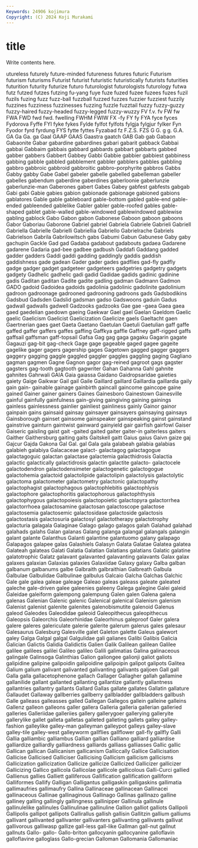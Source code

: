 ```yaml
---
Keywords: 24906 kojimura
Copyright: (C) 2024 Koji Murakami
---
```


# title

Write contents here.



utureless futurely future-minded futureness futures futuric Futurism futurism futurisms Futurist
futurist futuristic futuristically futurists futurities futurition futurity futurize futuro futurologist
futurologists futurology futwa futz futzed futzes futzing fu-yang fuye fuze
fuzed fuzee fuzees fuzes fuzil fuzils fuzing fuzz fuzz-ball fuzzball
fuzzed fuzzes fuzzier fuzziest fuzzily fuzzines fuzziness fuzzinesses fuzzing fuzzle
fuzztail fuzzy fuzzy-guzzy fuzzy-haired fuzzy-headed fuzzy-legged fuzzy-wuzzy FV f.v. fv
FW fw FWA FWD fwd fwd. fwelling FWHM FWIW FX
-fy FY fy FYA fyce fyces Fydorova Fyffe FYI fyke
fykes Fylde fylfot fylfots fylgja fylgjur fylker Fyn Fyodor fyrd
fyrdung FYS fytte fyttes Fyzabad fz F.Z.S. FZS G G.
g g. G.A. GA Ga Ga. ga Gaal GAAP GAAS
Gaastra gaatch GAB Gab gab Gabaon Gabaonite Gabar gabardine gabardines
gabari gabarit gabback Gabbai gabbai Gabbaim gabbais gabbard gabbards gabbart
gabbarts gabbed gabber gabbers Gabbert Gabbey Gabbi Gabbie gabbier gabbiest
gabbiness gabbing gabble gabbled gabblement gabbler gabblers gabbles gabbling gabbro
gabbroic gabbroid gabbroitic gabbro-porphyrite gabbros Gabbs Gabby gabby Gabe Gabel
gabeler gabelle gabelled gabelleman gabeller gabelles gabendum gaberdine gaberdines gaberloonie
gaberlunzie gaberlunzie-man Gaberones gabert Gabes Gabey gabfest gabfests gabgab Gabi
gabi Gabie gabies gabion gabionade gabionage gabioned gabions gablatores Gable
gable gableboard gable-bottom gabled gable-end gable-ended gableended gablelike Gabler gabler
gable-roofed gables gable-shaped gablet gable-walled gable-windowed gablewindowed gablewise gabling gablock
Gabo Gabon gabon Gabonese Gaboon gaboon gaboons Gabor Gaboriau Gaborone
Gabriel gabriel Gabriela Gabriele Gabrieli Gabriell Gabriella Gabrielle Gabrielli Gabriellia
Gabriello Gabrielrache Gabriels Gabrielson Gabrila Gabrilowitsch gabs Gabumi Gabun Gabunese
Gaby gaby gachupin Gackle Gad gad Gadaba gadabout gadabouts gadaea
Gadarene gadarene Gadaria gad-bee gadbee gadbush Gaddafi Gaddang gadded gadder
gadders Gaddi gaddi gadding gaddingly gaddis gaddish gaddishness gade gadean
Gader gader gades gadflies gad-fly gadfly gadge gadger gadget gadgeteer
gadgeteers gadgetries gadgetry gadgets gadgety Gadhelic gadhelic gadi gadid Gadidae
gadids gadinic gadinine gadis Gaditan gaditan Gadite gadite gadling gadman
Gadmann Gadmon GADO gadoid Gadoidea gadoids gadolinia gadolinic gadolinite gadolinium
gadroon gadroonage gadrooned gadrooning gadroons gads Gadsbodikins Gadsbud Gadsden Gadslid
gadsman gadso Gadswoons gaduin Gadus gadwall gadwalls gadwell Gadzooks gadzooks
Gae gae -gaea Gaea gaea gaed gaedelian gaedown gaeing Gaekwar
Gael gael Gaelan Gaeldom Gaelic gaelic Gaelicism Gaelicist Gaelicization Gaelicize
gaels Gaeltacht gaen Gaertnerian gaes gaet Gaeta Gaetano Gaetulan Gaetuli
Gaetulian gaff gaffe gaffed gaffer gaffers gaffes gaffing Gaffkya gaffle
Gaffney gaff-rigged gaffs gaffsail gaffsman gaff-topsail Gafsa Gag gag gaga
gagaku Gagarin gagate Gagauzi gag-bit gag-check Gage gage gageable gaged
gagee gageite gagelike gager gagers gagership gages Gagetown gagged gagger
gaggers gaggery gagging gaggle gaggled gaggler gaggles gaggling gaging Gagliano
gagman gagmen Gagne Gagnon gagor gag-reined gagroot gags gagster gagsters
gag-tooth gagtooth gagwriter Gahan Gahanna Gahl gahnite gahnites Gahrwali GAIA
Gaia gaiassa Gaidano Gaidropsaridae gaieties gaiety Gaige Gaikwar Gail gail
Gaile Gaillard gaillard Gaillardia gaillardia gaily gain gain- gainable gainage
gainbirth gaincall gaincome gaincope gaine gained Gainer gainer gainers Gaines
Gainesboro Gainestown Gainesville gainful gainfully gainfulness gain-giving gaingiving gaining gainings
gainless gainlessness gainlier gainliest gainliness gainly Gainor gainor gainpain gains
gainsaid gainsay gainsayer gainsayers gainsaying gainsays Gainsborough gainset gainsome gainspeaker
gainspeaking gainst gainstand gainstrive gainturn gaintwist gainward gainyield gair gairfish
gairfowl Gaiser Gaiseric gaisling gaist gait -gaited gaited gaiter gaiter-in
gaiterless gaiters Gaither Gaithersburg gaiting gaits Gaitskell gaitt Gaius gaius
Gaivn gaize gaj Gajcur Gajda Gakona Gal Gal. gal Gala
gala galabeah galabia galabias galabieh galabiya Galacaceae galact- galactagog galactagogue
galactagoguic galactan galactase galactemia galacthidrosis Galactia galactic galactically galactidrosis galactin
galactite galacto- galactocele galactodendron galactodensimeter galactogenetic galactogogue galactohemia galactoid galactolipide
galactolipin galactolysis galactolytic galactoma galactometer galactometry galactonic galactopathy galactophagist galactophagous
galactophlebitis galactophlysis galactophore galactophoritis galactophorous galactophthysis galactophygous galactopoiesis galactopoietic galactopyra
galactorrhea galactorrhoea galactosamine galactosan galactoscope galactose galactosemia galactosemic galactosidase galactoside
galactosis galactostasis galactosuria galactosyl galactotherapy galactotrophy galacturia galagala Galaginae Galago
galago galagos galah Galahad galahad galahads galahs Galan galanas Galang
galanga galangal galangals galangin galant galante Galanthus Galanti galantine galantuomo
galany galapago Galapagos galapee galas Galashiels Galasyn Galata Galatae Galatea
galatea Galateah galateas Galati Galatia Galatian Galatians galatians Galatic galatine
galatotrophic Galatz galavant galavanted galavanting galavants Galax galax galaxes galaxian
Galaxias galaxies Galaxiidae Galaxy galaxy Galba galban galbanum galbanums galbe
Galbraith galbraithian Galbreath Galbula Galbulae Galbulidae Galbulinae galbulus Galcaio Galcha
Galchas Galchic Gale gale galea galeae galeage Galeao galeas galeass
galeate galeated galeche gale-driven galee galeenies galeeny Galega galegine Galei
galeid Galeidae galeiform galempong galempung Galen galen Galena galena galenas
Galenian Galenic galenic Galenical galenical Galenism galenism Galenist galenist galenite
galenites galenobismutite galenoid Galenus galeod Galeodes Galeodidae galeoid Galeopithecus galeopithecus
Galeopsis Galeorchis Galeorhinidae Galeorhinus galeproof Galer galera galere galeres galericulate
galerie galerite galerum galerus gales galesaur Galesaurus Galesburg Galesville galet
Galeton galette Galeus galewort galey Galga Galgal galgal Galgulidae gali
galianes Galibi Galibis Galicia Galician Galictis Galidia Galidictis Galien Galik
Galilean galilean Galilee galilee galilees galilei Galileo galileo Galili galimatias
Galina galinaceous galingale Galinsoga Galinthias Galion galiongee galionji galiot galiots
galipidine galipine galipoidin galipoidine galipoipin galipot galipots Galitea Galium galium
galivant galivanted galivanting galivants galjoen Gall gall Galla galla gallacetophenone
gallach Gallager Gallagher gallah gallamine gallanilide gallant gallanted gallanting gallantize
gallantly gallantness gallantries gallantry gallants Gallard Gallas gallate gallates Gallatin
gallature Gallaudet Gallaway gallberries gallberry gallbladder gallbladders gallbush Galle galleass
galleasses galled Gallegan Gallegos gallein galleine galleins Gallenz galleon galleons
galler gallera Galleria galleria gallerian galleried galleries Galleriidae galleriies gallery
gallerygoer gallerying galleryite gallerylike gallet galleta galletas galleted galleting gallets
galley galley-fashion galleylike galley-man galleyman galleypot galleys galley-slave galley-tile galley-west
galleyworm gallflies gallflower gall-fly gallfly Galli Gallia galliambic galliambus Gallian
gallian Galliano galliard galliardise galliardize galliardly galliardness galliards galliass galliasses
Gallic gallic Gallican gallican Gallicanism gallicanism Galliccally Gallice Gallicisation Gallicise
Gallicised Galliciser Gallicising Gallicism gallicism gallicisms Gallicization gallicization Gallicize gallicize
Gallicized Gallicizer gallicizer Gallicizing Gallico gallicola Gallicolae gallicole gallicolous Galli-Curci
gallied Gallienus gallies Galliett galliferous Gallification gallification galliform Galliformes Gallify
Galligan Galligantus galligaskin galligaskins gallimatia gallimaufries gallimaufry Gallina Gallinaceae gallinacean
Gallinacei gallinaceous Gallinae gallinaginous Gallinago Gallinas gallinazo galline galliney galling
gallingly gallingness gallinipper Gallinula gallinule gallinulelike gallinules Gallinulinae gallinuline Gallion
galliot galliots Gallipoli Gallipolis gallipot gallipots Gallirallus gallish gallisin Gallitzin
gallium galliums gallivant gallivanted gallivanter gallivanters gallivanting gallivants gallivat gallivorous
galliwasp gallize gall-less gall-like Gallman gall-nut gallnut gallnuts Gallo- gallo-
Gallo-briton gallocyanin gallocyanine galloflavin galloflavine galloglass Gallo-grecian Galloman Gallomania Gallomaniac
